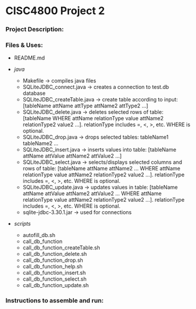 # CISC4800 Project 2  

### Project Description:  



### Files & Uses:  

- README.md  

- *java*  
  - Makefile -> compiles java files
  - SQLiteJDBC_connect.java -> creates a connection to test.db database  
  - SQLiteJDBC_createTable.java -> create table according to input: [tableName attName attType attName2 attType2 ...]  
  - SQLiteJDBC_delete.java -> deletes selected rows of table: [tableName WHERE attName relationType value attName2 relationType2 value2 ...]. relationType includes =, <, >, etc. WHERE is optional.  
  - SQLiteJDBC_drop.java -> drops selected tables: tableName1 tableName2 ...  
  - SQLiteJDBC_insert.java  -> inserts values into table: [tableName attName attValue attName2 attValue2 ...]  
  - SQLiteJDBC_select.java -> selects/displays selected columns and rows of table: [tableName attName attName2 ... WHERE attName relationType value attName2 relationType2 value2 ...]. relationType includes =, <, >, etc. WHERE is optional.  
  - SQLiteJDBC_update.java -> updates values in table: [tableName attName attValue attName2 attValue2 ... WHERE attName relationType value attName2 relationType2 value2 ...]. relationType includes =, <, >, etc. WHERE is optional.
  - sqlite-jdbc-3.30.1.jar -> used for connections

- *scripts*  
  - autofill_db.sh
  - call_db_function
  - call_db_function_createTable.sh    
  - call_db_function_delete.sh  
  - call_db_function_drop.sh   
  - call_db_function_help.sh  
  - call_db_function_insert.sh  
  - call_db_function_select.sh  
  - call_db_function_update.sh  

### Instructions to assemble and run:  
